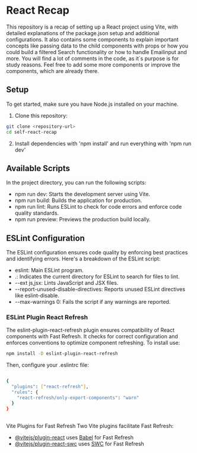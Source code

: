 # React Recap

This repository is a recap of setting up a React project using Vite, with detailed explanations of the package.json setup and additional configurations. It also contains some components to explain important concepts like passing data to the child components with props or how you could build a filtered Search functionality or how to handle Emailinput and more. You will find a lot of comments in the code, as it´s purpose is for study reasons. Feel free to add some more components or improve the components, which are already there.

## Setup

To get started, make sure you have Node.js installed on your machine.

1. Clone this repository:

```bash
git clone <repository-url>
cd self-react-recap
```

2. Install dependencies with 'npm install' and run everything with 'npm run dev'

## Available Scripts

In the project directory, you can run the following scripts:

- npm run dev: Starts the development server using Vite.
- npm run build: Builds the application for production.
- npm run lint: Runs ESLint to check for code errors and enforce code quality standards.
- npm run preview: Previews the production build locally.

## ESLint Configuration

The ESLint configuration ensures code quality by enforcing best practices and identifying errors. Here's a breakdown of the ESLint script:

- eslint: Main ESLint program.
- .: Indicates the current directory for ESLint to search for files to lint.
- --ext js,jsx: Lints JavaScript and JSX files.
- --report-unused-disable-directives: Reports unused ESLint directives like eslint-disable.
- --max-warnings 0: Fails the script if any warnings are reported.

### ESLint Plugin React Refresh

The eslint-plugin-react-refresh plugin ensures compatibility of React components with Fast Refresh. It checks for correct configuration and enforces conventions to optimize component refreshing. To install use:

```bash
npm install -D eslint-plugin-react-refresh
```

Then, configure your .eslintrc file:

```bash

{
  "plugins": ["react-refresh"],
  "rules": {
    "react-refresh/only-export-components": "warn"
  }
}
```

##

Vite Plugins for Fast Refresh
Two Vite plugins facilitate Fast Refresh:

- [@vitejs/plugin-react](https://github.com/vitejs/vite-plugin-react/blob/main/packages/plugin-react/README.md) uses [Babel](https://babeljs.io/) for Fast Refresh
- [@vitejs/plugin-react-swc](https://github.com/vitejs/vite-plugin-react-swc) uses [SWC](https://swc.rs/) for Fast Refresh
